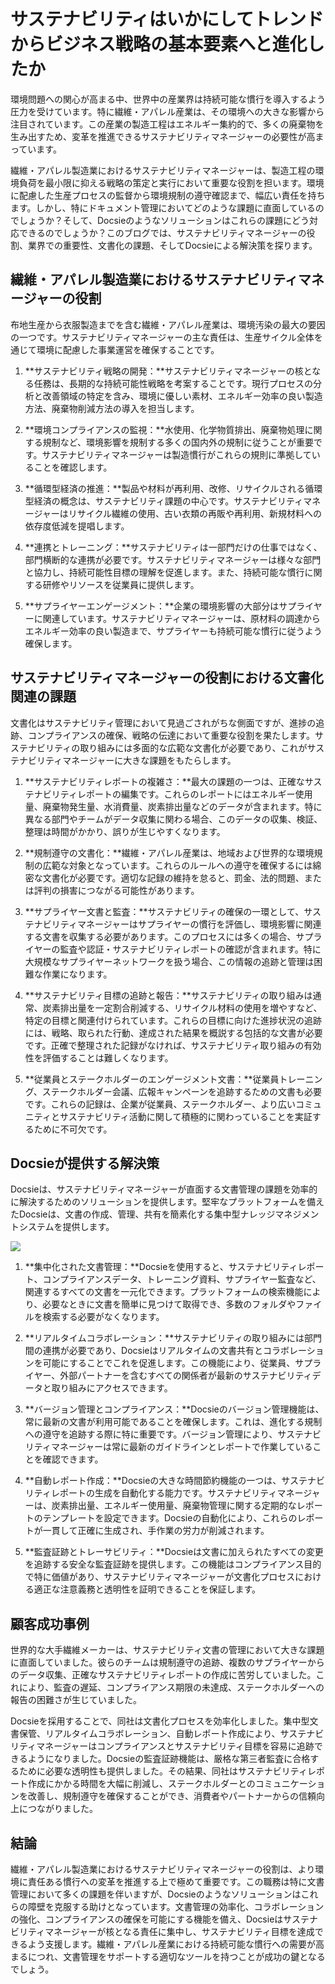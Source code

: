 # サステナビリティはいかにしてトレンドからビジネス戦略の基本要素へと進化したか

環境問題への関心が高まる中、世界中の産業界は持続可能な慣行を導入するよう圧力を受けています。特に繊維・アパレル産業は、その環境への大きな影響から注目されています。この産業の製造工程はエネルギー集約的で、多くの廃棄物を生み出すため、変革を推進できるサステナビリティマネージャーの必要性が高まっています。

繊維・アパレル製造業におけるサステナビリティマネージャーは、製造工程の環境負荷を最小限に抑える戦略の策定と実行において重要な役割を担います。環境に配慮した生産プロセスの監督から環境規制の遵守確認まで、幅広い責任を持ちます。しかし、特にドキュメント管理においてどのような課題に直面しているのでしょうか？そして、Docsieのようなソリューションはこれらの課題にどう対応できるのでしょうか？このブログでは、サステナビリティマネージャーの役割、業界での重要性、文書化の課題、そしてDocsieによる解決策を探ります。

## 繊維・アパレル製造業におけるサステナビリティマネージャーの役割

布地生産から衣服製造までを含む繊維・アパレル産業は、環境汚染の最大の要因の一つです。サステナビリティマネージャーの主な責任は、生産サイクル全体を通じて環境に配慮した事業運営を確保することです。

1. **サステナビリティ戦略の開発：**サステナビリティマネージャーの核となる任務は、長期的な持続可能性戦略を考案することです。現行プロセスの分析と改善領域の特定を含み、環境に優しい素材、エネルギー効率の良い製造方法、廃棄物削減方法の導入を担当します。

2. **環境コンプライアンスの監視：**水使用、化学物質排出、廃棄物処理に関する規制など、環境影響を規制する多くの国内外の規制に従うことが重要です。サステナビリティマネージャーは製造慣行がこれらの規則に準拠していることを確認します。

3. **循環型経済の推進：**製品や材料が再利用、改修、リサイクルされる循環型経済の概念は、サステナビリティ課題の中心です。サステナビリティマネージャーはリサイクル繊維の使用、古い衣類の再販や再利用、新規材料への依存度低減を提唱します。

4. **連携とトレーニング：**サステナビリティは一部門だけの仕事ではなく、部門横断的な連携が必要です。サステナビリティマネージャーは様々な部門と協力し、持続可能性目標の理解を促進します。また、持続可能な慣行に関する研修やリソースを従業員に提供します。

5. **サプライヤーエンゲージメント：**企業の環境影響の大部分はサプライヤーに関連しています。サステナビリティマネージャーは、原材料の調達からエネルギー効率の良い製造まで、サプライヤーも持続可能な慣行に従うよう確保します。

## サステナビリティマネージャーの役割における文書化関連の課題

文書化はサステナビリティ管理において見過ごされがちな側面ですが、進捗の追跡、コンプライアンスの確保、戦略の伝達において重要な役割を果たします。サステナビリティの取り組みには多面的な広範な文書化が必要であり、これがサステナビリティマネージャーに大きな課題をもたらします。

1. **サステナビリティレポートの複雑さ：**最大の課題の一つは、正確なサステナビリティレポートの編集です。これらのレポートにはエネルギー使用量、廃棄物発生量、水消費量、炭素排出量などのデータが含まれます。特に異なる部門やチームがデータ収集に関わる場合、このデータの収集、検証、整理は時間がかかり、誤りが生じやすくなります。

2. **規制遵守の文書化：**繊維・アパレル産業は、地域および世界的な環境規制の広範な対象となっています。これらのルールへの遵守を確保するには綿密な文書化が必要です。適切な記録の維持を怠ると、罰金、法的問題、または評判の損害につながる可能性があります。

3. **サプライヤー文書と監査：**サステナビリティの確保の一環として、サステナビリティマネージャーはサプライヤーの慣行を評価し、環境影響に関連する文書を収集する必要があります。このプロセスには多くの場合、サプライヤーの監査や認証・サステナビリティレポートの確認が含まれます。特に大規模なサプライヤーネットワークを扱う場合、この情報の追跡と管理は困難な作業になります。

4. **サステナビリティ目標の追跡と報告：**サステナビリティの取り組みは通常、炭素排出量を一定割合削減する、リサイクル材料の使用を増やすなど、特定の目標と関連付けられています。これらの目標に向けた進捗状況の追跡には、戦略、取られた行動、達成された結果を概説する包括的な文書が必要です。正確で整理された記録がなければ、サステナビリティ取り組みの有効性を評価することは難しくなります。

5. **従業員とステークホルダーのエンゲージメント文書：**従業員トレーニング、ステークホルダー会議、広報キャンペーンを追跡するための文書も必要です。これらの記録は、企業が従業員、ステークホルダー、より広いコミュニティとサステナビリティ活動に関して積極的に関わっていることを実証するために不可欠です。

## Docsieが提供する解決策

Docsieは、サステナビリティマネージャーが直面する文書管理の課題を効率的に解決するためのソリューションを提供します。堅牢なプラットフォームを備えたDocsieは、文書の作成、管理、共有を簡素化する集中型ナレッジマネジメントシステムを提供します。

![](https://cdn.docsie.io/workspace_PxAvC1Uenuc7ad6H3/doc_wn84Jkoc6hIMTO2eE/file_wp2LyIfmJRkuzzqoi/image_3ff6fd5f-23df-1310-a91d-4b68f7347d05.jpg)

1. **集中化された文書管理：**Docsieを使用すると、サステナビリティレポート、コンプライアンスデータ、トレーニング資料、サプライヤー監査など、関連するすべての文書を一元化できます。プラットフォームの検索機能により、必要なときに文書を簡単に見つけて取得でき、多数のフォルダやファイルを検索する必要がなくなります。

2. **リアルタイムコラボレーション：**サステナビリティの取り組みには部門間の連携が必要であり、Docsieはリアルタイムの文書共有とコラボレーションを可能にすることでこれを促進します。この機能により、従業員、サプライヤー、外部パートナーを含むすべての関係者が最新のサステナビリティデータと取り組みにアクセスできます。

3. **バージョン管理とコンプライアンス：**Docsieのバージョン管理機能は、常に最新の文書が利用可能であることを確保します。これは、進化する規制への遵守を追跡する際に特に重要です。バージョン管理により、サステナビリティマネージャーは常に最新のガイドラインとレポートで作業していることを確認できます。

4. **自動レポート作成：**Docsieの大きな時間節約機能の一つは、サステナビリティレポートの生成を自動化する能力です。サステナビリティマネージャーは、炭素排出量、エネルギー使用量、廃棄物管理に関する定期的なレポートのテンプレートを設定できます。Docsieの自動化により、これらのレポートが一貫して正確に生成され、手作業の労力が削減されます。

5. **監査証跡とトレーサビリティ：**Docsieは文書に加えられたすべての変更を追跡する安全な監査証跡を提供します。この機能はコンプライアンス目的で特に価値があり、サステナビリティマネージャーが文書化プロセスにおける適正な注意義務と透明性を証明できることを保証します。

## 顧客成功事例

世界的な大手繊維メーカーは、サステナビリティ文書の管理において大きな課題に直面していました。彼らのチームは規制遵守の追跡、複数のサプライヤーからのデータ収集、正確なサステナビリティレポートの作成に苦労していました。これにより、監査の遅延、コンプライアンス期限の未達成、ステークホルダーへの報告の困難さが生じていました。

Docsieを採用することで、同社は文書化プロセスを効率化しました。集中型文書保管、リアルタイムコラボレーション、自動レポート作成により、サステナビリティマネージャーはコンプライアンスとサステナビリティ目標を容易に追跡できるようになりました。Docsieの監査証跡機能は、厳格な第三者監査に合格するために必要な透明性も提供しました。その結果、同社はサステナビリティレポート作成にかかる時間を大幅に削減し、ステークホルダーとのコミュニケーションを改善し、規制遵守を確保することができ、消費者やパートナーからの信頼向上につながりました。

## 結論

繊維・アパレル製造業におけるサステナビリティマネージャーの役割は、より環境に責任ある慣行への変革を推進する上で極めて重要です。この職務は特に文書管理において多くの課題を伴いますが、Docsieのようなソリューションはこれらの障壁を克服する助けとなっています。文書管理の効率化、コラボレーションの強化、コンプライアンスの確保を可能にする機能を備え、Docsieはサステナビリティマネージャーが核となる責任に集中し、サステナビリティ目標を達成できるよう支援します。繊維・アパレル産業における持続可能な慣行への需要が高まるにつれ、文書管理をサポートする適切なツールを持つことが成功の鍵となるでしょう。